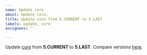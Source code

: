 ```yaml
---
name: Update core
about: Update core.
title: Update core from 5.CURRENT to 5.LAST
labels: update, core
assignees: ''

---
```


Update [core](https://www.drupal.org/project/drupal) from **5.CURRENT** to **5.LAST**. Compare versions [here](https://git.drupalcode.org/project/drupal/-/compare/9.5.CURRENT...9.5.LAST).
